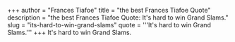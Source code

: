+++
author = "Frances Tiafoe"
title = "the best Frances Tiafoe Quote"
description = "the best Frances Tiafoe Quote: It's hard to win Grand Slams."
slug = "its-hard-to-win-grand-slams"
quote = '''It's hard to win Grand Slams.'''
+++
It's hard to win Grand Slams.
